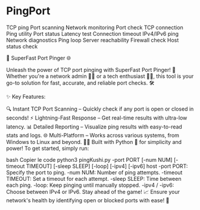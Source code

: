 # PingPort
TCP ping Port scanning Network monitoring Port check TCP connection Ping utility Port status Latency test Connection timeout IPv4/IPv6 ping Network diagnostics Ping loop Server reachability Firewall check Host status check

🚀 SuperFast Port Pinger 🌐

Unleash the power of TCP port pinging with SuperFast Port Pinger! 🎯 Whether you're a network admin 👨‍💻 or a tech enthusiast 👩‍💻, this tool is your go-to solution for fast, accurate, and reliable port checks. 🛠️

✨ Key Features:

🔍 Instant TCP Port Scanning – Quickly check if any port is open or closed in seconds!
⚡ Lightning-Fast Response – Get real-time results with ultra-low latency.
📊 Detailed Reporting – Visualize ping results with easy-to-read stats and logs.
🌐 Multi-Platform – Works across various systems, from Windows to Linux and beyond.
🧑‍💻 Built with Python 🐍 for simplicity and power! To get started, simply run:

bash
Copier le code
python3 pingKushi.py -port PORT [-num NUM] [-timeout TIMEOUT] [-sleep SLEEP] [-loop] [-ipv4] [-ipv6] host
-port PORT: Specify the port to ping.
-num NUM: Number of ping attempts.
-timeout TIMEOUT: Set a timeout for each attempt.
-sleep SLEEP: Time between each ping.
-loop: Keep pinging until manually stopped.
-ipv4 / -ipv6: Choose between IPv4 or IPv6.
Stay ahead of the game! 📈 Ensure your network's health by identifying open or blocked ports with ease! 🔐


